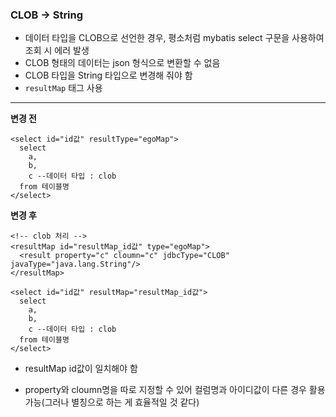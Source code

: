 ### CLOB -> String


- 데이터 타입을 CLOB으로 선언한 경우, 평소처럼 mybatis select 구문을 사용하여 조회 시 에러 발생
- CLOB 형태의 데이터는 json 형식으로 변환할 수 없음
- CLOB 타입을 String 타입으로 변경해 줘야 함
- `resultMap` 태그 사용

----


**변경 전**
```
<select id="id값" resultType="egoMap">
  select 
    a,
    b,
    c --데이터 타입 : clob
  from 테이블명
</select>
```

**변경 후**
```
<!-- clob 처리 -->
<resultMap id="resultMap_id값" type="egoMap">
  <result property="c" cloumn="c" jdbcType="CLOB" javaType="java.lang.String"/>
</resultMap>

<select id="id값" resultMap="resultMap_id값">
  select 
    a,
    b,
    c --데이터 타입 : clob
  from 테이블명
</select>
```


- resultMap id값이 일치해야 함

- property와 cloumn명을 따로 지정할 수 있어 컬럼명과 아이디값이 다른 경우 활용 가능(그러나 별칭으로 하는 게 효율적일 것 같다)
